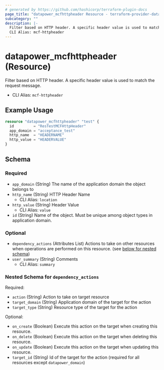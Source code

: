 ```yaml
---
# generated by https://github.com/hashicorp/terraform-plugin-docs
page_title: "datapower_mcfhttpheader Resource - terraform-provider-datapower"
subcategory: ""
description: |-
  Filter based on HTTP header. A specific header value is used to match the request message.
  CLI Alias: mcf-httpheader
---
```


# datapower_mcfhttpheader (Resource)

Filter based on HTTP header. A specific header value is used to match the request message.
  - CLI Alias: `mcf-httpheader`

## Example Usage

```terraform
resource "datapower_mcfhttpheader" "test" {
  id         = "ResTestMCFHttpHeader"
  app_domain = "acceptance_test"
  http_name  = "HEADERNAME"
  http_value = "HEADERVALUE"
}
```

<!-- schema generated by tfplugindocs -->
## Schema

### Required

- `app_domain` (String) The name of the application domain the object belongs to
- `http_name` (String) HTTP Header Name
  - CLI Alias: `location`
- `http_value` (String) Header Value
  - CLI Alias: `value`
- `id` (String) Name of the object. Must be unique among object types in application domain.

### Optional

- `dependency_actions` (Attributes List) Actions to take on other resources when operations are performed on this resource. (see [below for nested schema](#nestedatt--dependency_actions))
- `user_summary` (String) Comments
  - CLI Alias: `summary`

<a id="nestedatt--dependency_actions"></a>
### Nested Schema for `dependency_actions`

Required:

- `action` (String) Action to take on target resource
- `target_domain` (String) Application domain of the target for the action
- `target_type` (String) Resource type of the target for the action

Optional:

- `on_create` (Boolean) Execute this action on the target when creating this resource.
- `on_delete` (Boolean) Execute this action on the target when deleting this resource.
- `on_update` (Boolean) Execute this action on the target when updating this resource.
- `target_id` (String) Id of the target for the action (required for all resources except `datapower_domain`)
